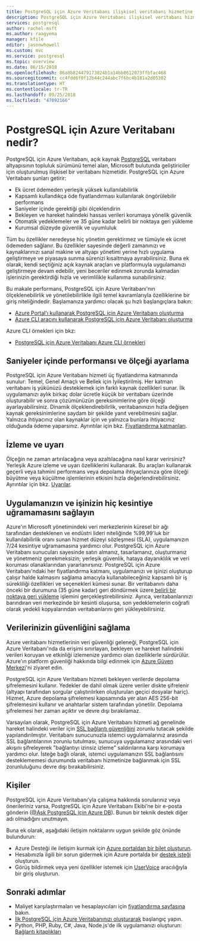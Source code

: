 ```yaml
---
title: PostgreSQL için Azure Veritabanı ilişkisel veritabanı hizmetine genel bakış
description: PostgreSQL için Azure Veritabanı ilişkisel veritabanı hizmetine genel bir bakış sağlar.
services: postgresql
author: rachel-msft
ms.author: raagyema
manager: kfile
editor: jasonwhowell
ms.custom: mvc
ms.service: postgresql
ms.topic: overview
ms.date: 06/15/2018
ms.openlocfilehash: 86a8b824479173024b1a14bb8612073ffbfac468
ms.sourcegitcommit: cc4fdd6f0f12b44c244abc7f6bc4b181a2d05302
ms.translationtype: HT
ms.contentlocale: tr-TR
ms.lasthandoff: 09/25/2018
ms.locfileid: "47092166"
---
```

# <a name="what-is-azure-database-for-postgresql"></a>PostgreSQL için Azure Veritabanı nedir?

PostgreSQL için Azure Veritabanı, açık kaynak [PostgreSQL](https://www.postgresql.org/) veritabanı altyapısının topluluk sürümünü temel alan, Microsoft bulutunda geliştiriciler için oluşturulmuş ilişkisel bir veritabanı hizmetidir. PostgreSQL için Azure Veritabanı şunları getirir:

- Ek ücret ödemeden yerleşik yüksek kullanılabilirlik
- Kapsamlı kullandıkça öde fiyatlandırması kullanılarak öngörülebilir performans
- Saniyeler içinde gerektiği gibi ölçeklendirin
- Bekleyen ve hareket halindeki hassas verileri korumaya yönelik güvenlik
- Otomatik yedeklemeler ve 35 güne kadar belirli bir noktaya geri yükleme
- Kurumsal düzeyde güvenlik ve uyumluluk

Tüm bu özellikler neredeyse hiç yönetim gerektirmez ve tümüyle ek ücret ödemeden sağlanır. Bu özellikler sayesinde değerli zamanınızı ve kaynaklarınızı sanal makine ve altyapı yönetimi yerine hızlı uygulama geliştirmeye ve piyasaya sunma sürenizi kısaltmaya ayırabilirsiniz. Buna ek olarak, kendi seçtiğiniz açık kaynak araçları ve platformuyla uygulamanızı geliştirmeye devam edebilir, yeni beceriler edinmek zorunda kalmadan işlerinizin gerektirdiği hızla ve verimlilikle kullanıma sunabilirsiniz. 

Bu makale performans, PostgreSQL için Azure Veritabanı'nın ölçeklenebilirlik ve yönetilebilirlikle ilgili temel kavramlarıyla özelliklerine bir giriş niteliğindedir. Başlamanıza yardımcı olacak şu hızlı başlangıçlara bakın:

- [Azure Portal'ı kullanarak PostgreSQL için Azure Veritabanı oluşturma](quickstart-create-server-database-portal.md)
- [Azure CLI aracını kullanarak PostgreSQL için Azure Veritabanı oluşturma](quickstart-create-server-database-azure-cli.md)

Azure CLI örnekleri için bkz:

- [PostgreSQL için Azure Veritabanı Azure CLI örnekleri](./sample-scripts-azure-cli.md)

## <a name="adjust-performance-and-scale-within-seconds"></a>Saniyeler içinde performansı ve ölçeği ayarlama
PostgreSQL için Azure Veritabanı hizmeti üç fiyatlandırma katmanında sunulur: Temel, Genel Amaçlı ve Bellek için İyileştirilmiş. Her katman veritabanı iş yükünüzü desteklemek için farklı kaynak özellikleri sunar. İlk uygulamanızı aylık birkaç dolar ücretle küçük bir veritabanı üzerinde oluşturabilir ve sonra çözümünüzün gereksinimlerine göre ölçeği ayarlayabilirsiniz. Dinamik ölçeklendirebilirlik, veritabanınızın hızla değişen kaynak gereksinimlerine saydam bir şekilde yanıt verebilmesini sağlar. Yalnızca ihtiyacınız olan kaynaklar için ve yalnızca bunlara ihtiyacınız olduğunda ödeme yaparsınız. Ayrıntılar için bkz. [Fiyatlandırma katmanları](concepts-pricing-tiers.md).

## <a name="monitoring-and-alerting"></a>İzleme ve uyarı
Ölçeğin ne zaman artırılacağına veya azaltılacağına nasıl karar verirsiniz? Yerleşik Azure izleme ve uyarı özelliklerini kullanarak. Bu araçları kullanarak geçerli veya tahmini performans veya depolama ihtiyaçlarınıza göre ölçeği büyütme veya küçültme işlemlerinin etkisini hızla değerlendirebilirsiniz. Ayrıntılar için bkz. [Uyarılar](howto-alert-on-metric.md).

## <a name="keep-your-app-and-business-running"></a>Uygulamanızın ve işinizin hiç kesintiye uğramamasını sağlayın
Azure'ın Microsoft yönetimindeki veri merkezlerinin küresel bir ağı tarafından desteklenen ve endüstri lideri niteliğinde %99,99'luk bir kullanılabilirlik oranı sunan hizmet düzeyi sözleşmesi (SLA), uygulamanızın 7/24 kesintiye uğramamasına yardımcı olur. PostgreSQL için Azure Veritabanı sunucuları sayesinde satın almanız, tasarlamanız, oluşturmanız ve yönetmeniz gerekmeksizin; yerleşik güvenlik, hataya dayanıklılık ve veri koruması olanaklarından yararlanırsınız. PostgreSQL için Azure Veritabanı'ndaki her fiyatlandırma katmanı, uygulamanızı ve işinizi oluşturup çalışır halde kalmasını sağlama amacıyla kullanabileceğiniz kapsamlı bir iş sürekliliği özellikleri ve seçenekleri kümesi sunar. Bir veritabanını daha önceki bir durumuna (35 güne kadar) geri döndürmek üzere[ belirli bir noktaya geri yükleme](howto-restore-server-portal.md) işlemini gerçekleştirebilirsiniz. Ayrıca, veritabanlarınızı barındıran veri merkezinde bir kesinti oluşursa, son yedeklemelerin coğrafi olarak yedekli kopyalarından veritabanlarını geri yükleyebilirsiniz.

## <a name="secure-your-data"></a>Verilerinizin güvenliğini sağlama
Azure veritabanı hizmetlerinin veri güvenliği geleneği, PostgreSQL için Azure Veritabanı'nda da erişimi sınırlayan, bekleyen ve hareket halindeki verileri koruyan ve etkinliği izlemenize yardımcı olan özelliklerle sürdürülür. Azure'ın platform güvenliği hakkında bilgi edinmek için [Azure Güven Merkezi](https://www.microsoft.com/en-us/trustcenter/security)'ni ziyaret edin.

PostgreSQL için Azure Veritabanı hizmeti bekleyen verilerde depolama şifrelemesini kullanır. Yedekler de dahil olmak üzere veriler diskte şifrelenir (altyapı tarafından sorgular çalıştırılırken oluşturulan geçici dosyalar hariç). Hizmet, Azure depolama şifrelemesi kapsamında yer alan AES 256-bit şifrelemesini kullanır ve anahtarlar sistem tarafından yönetilir. Depolama şifrelemesi her zaman açıktır ve devre dışı bırakılamaz.

Varsayılan olarak, PostgreSQL için Azure Veritabanı hizmeti ağ genelinde hareket halindeki veriler için [SSL bağlantı güvenliğini](./concepts-ssl-connection-security.md) zorunlu tutacak şekilde yapılandırılmıştır. Veritabanı sunucunuzla istemci uygulamalarınız arasında SSL bağlantılarının zorunlu tutulması, sunucuya uygulamanız arasındaki veri akışını şifreleyerek "bağlantıyı izinsiz izleme" saldırılarına karşı korumaya yardımcı olur. İsteğe bağlı olarak, istemci uygulamanızın SSL bağlantısını desteklememesi durumunda veritabanı hizmetinize bağlanmak için SSL zorunluluğunu devre dışı bırakabilirsiniz.

## <a name="contacts"></a>Kişiler
PostgreSQL için Azure Veritabanı’yla çalışma hakkında sorularınız veya önerileriniz varsa, PostgreSQL için Azure Veritabanı Ekibi’ne bir e-posta gönderin ([@Ask PostgreSQL için Azure DB](mailto:AskAzureDBforPostgreSQL@service.microsoft.com)). Bunun bir teknik destek diğer adı olmadığını unutmayın.

Buna ek olarak, aşağıdaki iletişim noktalarını uygun şekilde göz önünde bulundurun:
- Azure Desteği ile iletişim kurmak için [Azure portaldan bir bilet oluşturun](https://portal.azure.com/?#blade/Microsoft_Azure_Support/HelpAndSupportBlade).
- Hesabınızla ilgili bir sorun gidermek için Azure portalda bir [destek isteği](https://ms.portal.azure.com/#blade/Microsoft_Azure_Support/HelpAndSupportBlade/newsupportrequest) oluşturun.
- Görüş bildirmek veya yeni özellikler istemek için [UserVoice](https://feedback.azure.com/forums/597976-azure-database-for-postgresql) aracılığıyla bir giriş oluşturun.

## <a name="next-steps"></a>Sonraki adımlar
- Maliyet karşılaştırmaları ve hesaplayıcıları için [fiyatlandırma sayfasına](https://azure.microsoft.com/pricing/details/postgresql/) bakın.
- [İlk PostgreSQL için Azure Veritabanınızı oluşturarak](./quickstart-create-server-database-portal.md) başlangıç yapın.
- Python, PHP, Ruby, C\#, Java, Node.js'de ilk uygulamanızı oluşturun: [Bağlantı kitaplıkları](./concepts-connection-libraries.md)
